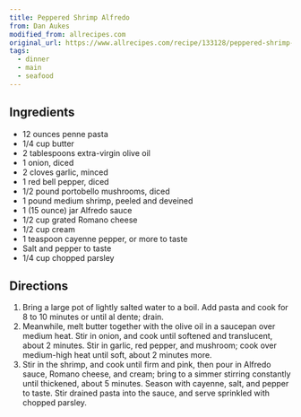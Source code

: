 ```yaml
---
title: Peppered Shrimp Alfredo
from: Dan Aukes
modified_from: allrecipes.com
original_url: https://www.allrecipes.com/recipe/133128/peppered-shrimp-alfredo/
tags: 
  - dinner
  - main
  - seafood
---
```


## Ingredients

* 12 ounces penne pasta
* 1/4 cup butter
* 2 tablespoons extra-virgin olive oil
* 1 onion, diced
* 2 cloves garlic, minced
* 1 red bell pepper, diced
* 1/2 pound portobello mushrooms, diced
* 1 pound medium shrimp, peeled and deveined
* 1 (15 ounce) jar Alfredo sauce
* 1/2 cup grated Romano cheese
* 1/2 cup cream
* 1 teaspoon cayenne pepper, or more to taste
* Salt and pepper to taste
* 1/4 cup chopped parsley

## Directions

1. Bring a large pot of lightly salted water to a boil. Add pasta and cook for 8 to 10 minutes or until al dente; drain.
1. Meanwhile, melt butter together with the olive oil in a saucepan over medium heat. Stir in onion, and cook until softened and translucent, about 2 minutes. Stir in garlic, red pepper, and mushroom; cook over medium-high heat until soft, about 2 minutes more.
1. Stir in the shrimp, and cook until firm and pink, then pour in Alfredo sauce, Romano cheese, and cream; bring to a simmer stirring constantly until thickened, about 5 minutes. Season with cayenne, salt, and pepper to taste. Stir drained pasta into the sauce, and serve sprinkled with chopped parsley.